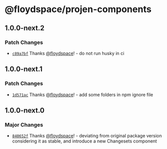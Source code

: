 # @floydspace/projen-components

## 1.0.0-next.2

### Patch Changes

- [`c89a7bf`](https://github.com/floydspace/projen-components/commit/c89a7bf8841eac088a0ad12326c48e2bb18aeb68) Thanks [@floydspace](https://github.com/floydspace)! - do not run husky in ci

## 1.0.0-next.1

### Patch Changes

- [`1d571ac`](https://github.com/floydspace/projen-components/commit/1d571acdfe21b250c85dc1642914e3b46b95b1a3) Thanks [@floydspace](https://github.com/floydspace)! - add some folders in npm ignore file

## 1.0.0-next.0

### Major Changes

- [`840652f`](https://github.com/floydspace/projen-components/commit/840652fa0adbe4db0ece169077dab94c47c72174) Thanks [@floydspace](https://github.com/floydspace)! - deviating from original package version considering it as stable, and introduce a new Changesets component
